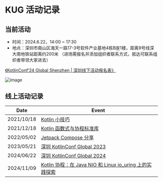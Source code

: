 # KUG 活动记录

## 当前活动

- 时间：2024.6.22，14:00 ~ 17:30
- 地点：深圳市南山区海天一路17-3号软件产业基地4栋B座1楼，距离9号线深大南地铁站距离约200米
（进场需报名并添加组织者联系方式，抵达可联系组织者带领大家进去）

[《KotlinConf‘24 Global Shenzhen | 深圳线下活动报名表》](https://shimo.im/forms/NJkbnBRYPbHZx9kR/fill) 

![image](https://github.com/szkug/events/assets/48782433/993b0a08-872a-49b4-b56e-92d0ecd02d74)

## 线上活动记录

| Date | Event |
| -- | -- |
| 2021/10/18 | [Kotlin 小技巧](event_record/20211018.md) |
| 2021/12/18 | [Kotlin 函数式与协程标准库](event_record/20211218.md) |
| 2022/05/02 | [Jetpack Compose 分享](event_record/20220502.md) |
| 2023/05/21 | [深圳 KotlinConf Global 2023](event_record/20230521.md) |
| 2024/06/22 | [深圳 KotlinConf Global 2024](event_record/20240622.md) |
| 2024/11/09 | [Kotlin 协程：在 Java NIO 和 Linux io_uring 上的实践探索](current_event/20241109.md) |
